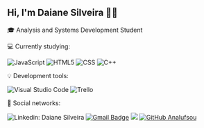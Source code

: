 ## Hi, I'm Daiane Silveira :wave::smiley:

:mortar_board: Analysis and Systems Development Student

:computer: Currently studying: <p>
![JavaScript](https://img.shields.io/badge/-JavaScript-333333?style=flat&logo=javascript)
![HTML5](https://img.shields.io/badge/-HTML5-333333?style=flat&logo=HTML5)
![CSS](https://img.shields.io/badge/-CSS-333333?style=flat&logo=CSS3&logoColor=1572B6)
![C++](https://img.shields.io/badge/-C++-333333?style=flat&logo=C%2B%2B&logoColor=00599C)
</p>

:bulb: Development tools: <p>
![Visual Studio Code](https://img.shields.io/badge/-Visual%20Studio%20Code-333333?style=flat&logo=visual-studio-code&logoColor=007ACC)
![Trello](https://img.shields.io/badge/-Trello-333333?style=flat&logo=trello&logoColor=007ACC)
</p>

:envelope_with_arrow: Social networks: <p>
![Linkedin: Daiane Silveira](https://img.shields.io/badge/-LinkedIn-blue?style=flat-square&logo=Linkedin&logoColor=white&link=https://www.linkedin.com/in/daianefragosodasilveira/)
[![Gmail Badge](https://img.shields.io/badge/-Gmail-FF0000?style=flat-square&labelColor=FF0000&logo=gmail&logoColor=white&link=mailto:SEU-EMAIL)](mailto:daiane.pguni@gmail.com)
 <a href="https://api.whatsapp.com/send?phone=5551982900127&text=Ol%C3%A1%20 Daiane, tudo bem? Verifiquei o seu perfil e gostaria de iniciar uma conversa.%20" alt="WhatsApp"><img src="https://img.shields.io/badge/-WhatsApp-25d366?style=flat-square&labelColor=25d366&logo=whatsapp&logoColor=white&link=https://api.whatsapp.com/send?phone=5551982900127&text=Ol%C3%A1%20Daiane!%20" /></a>
[![GitHub Analufsou]( https://img.shields.io/github/followers/daianefsilveira?label=follow&style=social)](https://github.com/daianefsilveira)
</p>

